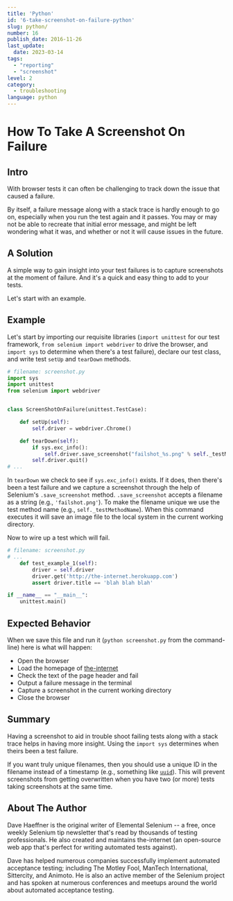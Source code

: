 ```yaml
---
title: 'Python'
id: '6-take-screenshot-on-failure-python'
slug: python/
number: 16
publish_date: 2016-11-26
last_update: 
  date: 2023-03-14
tags:
  - "reporting"
  - "screenshot"
level: 2
category: 
  - troubleshooting
language: python
---
```


# How To Take A Screenshot On Failure

## Intro

With browser tests it can often be challenging to track down the issue that caused a failure.

By itself, a failure message along with a stack trace is hardly enough to go on, especially when you run the test again and it passes. You may or may not be able to recreate that initial error message, and might be left wondering what it was, and whether or not it will cause issues in the future.

## A Solution

A simple way to gain insight into your test failures is to capture screenshots at the moment of failure. And it's a quick and easy thing to add to your tests.

Let's start with an example.

## Example

Let's start by importing our requisite libraries (`import unittest` for our test framework, `from selenium import webdriver` to drive the browser, and `import sys` to determine when there's a test failure), declare our test class, and write test `setUp` and `tearDown` methods.

```python
# filename: screenshot.py
import sys
import unittest
from selenium import webdriver


class ScreenShotOnFailure(unittest.TestCase):

    def setUp(self):
        self.driver = webdriver.Chrome()

    def tearDown(self):
        if sys.exc_info():
            self.driver.save_screenshot("failshot_%s.png" % self._testMethodName)
        self.driver.quit()
# ...
```

In `tearDown` we check to see if `sys.exc_info()` exists. If it does, then there's been a test failure and we capture a screenshot through the help of Selenium's `.save_screenshot` method. `.save_screenshot` accepts a filename as a string (e.g., `'failshot.png'`). To make the filename unique we use the test method name (e.g., `self._testMethodName`). When this command executes it will save an image file to the local system in the current working directory.

Now to wire up a test which will fail.

```python
# filename: screenshot.py
# ...
    def test_example_1(self):
        driver = self.driver
        driver.get('http://the-internet.herokuapp.com')
        assert driver.title == 'blah blah blah'

if __name__ == "__main__":
    unittest.main()
```

## Expected Behavior

When we save this file and run it (`python screenshot.py` from the command-line) here is what will happen:

+ Open the browser
+ Load the homepage of [the-internet](http://github.com/tourdedave/the-internet)
+ Check the text of the page header and fail
+ Output a failure message in the terminal
+ Capture a screenshot in the current working directory
+ Close the browser

## Summary

Having a screenshot to aid in trouble shoot failing tests along with a stack trace helps in having more insight. Using the `import sys` determines when theirs been a test failure.

If you want truly unique filenames, then you should use a unique ID in the filename instead of a timestamp (e.g., something like [`uuid`](https://github.com/assaf/uuid)). This will prevent screenshots from getting overwritten when you have two (or more) tests taking screenshots at the same time.

## About The Author

Dave Haeffner is the original writer of Elemental Selenium -- a free, once weekly Selenium tip newsletter that's read by thousands of testing professionals. He also created and maintains the-internet (an open-source web app that's perfect for writing automated tests against).

Dave has helped numerous companies successfully implement automated acceptance testing; including The Motley Fool, ManTech International, Sittercity, and Animoto. He is also an active member of the Selenium project and has spoken at numerous conferences and meetups around the world about automated acceptance testing.
